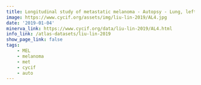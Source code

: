 ```yaml
---
title: Longitudinal study of metastatic melanoma - Autopsy - Lung, left lower lobe (AL4)
image: https://www.cycif.org/assets/img/liu-lin-2019/AL4.jpg
date: '2019-01-04'
minerva_link: https://www.cycif.org/data/liu-lin-2019/AL4.html
info_link: /atlas-datasets/liu-lin-2019
show_page_link: false
tags: 
    - MEL
    - melanoma
    - met
    - cycif
    - auto
---
```


